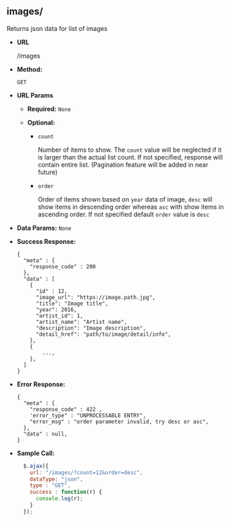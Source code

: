 **images/**
----
  Returns json data for list of images

* **URL**

  /images

* **Method:**

  `GET`

*  **URL Params**

   * **Required:**
    `None`

   * **Optional:**

      * `count`

        Number of items to show. The `count` value will be neglected if it is larger than the actual list count. If not specified, response will contain entire list. (Pagination feature will be added in near future)

      * `order`

        Order of items shown based on `year` data of image, `desc` will show items in descending order whereas `asc` with show items in ascending order. If not specified default `order` value is `desc`
* **Data Params:**
  `None`

* **Success Response:**

  ```
  {
    "meta" : {
      "response_code" : 200  
    },
    "data" : [
      {
        "id" : 12,
        "image_url": "https://image.path.jpg",
        "title": "Image title",
        "year": 2016,
        "artist_id": 1,
        "artist_name": "Artist name",
        "description": "Image description",
        "detail_href": "path/to/image/detail/info",
      },
      {
          ...,
      },
    ]
  }
  ```

* **Error Response:**
  ```
  {
    "meta" : {
      "response_code" : 422 ,
      'error_type" : "UNPROCESSABLE ENTRY",
      "error_msg" : "order parameter invalid, try desc or asc",
    },
    "data" : null,
  }
  ```

* **Sample Call:**

  ```javascript
    $.ajax({
      url: "/images/?count=12&order=desc",
      dataType: "json",
      type : "GET",
      success : function(r) {
        console.log(r);
      }
    });
  ```
